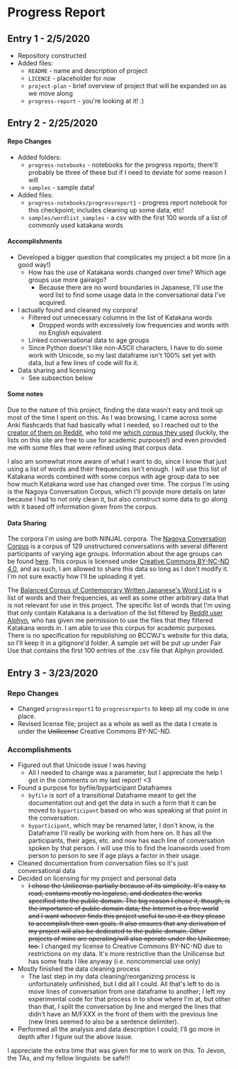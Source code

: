 # Progress Report
## Entry 1 - 2/5/2020
- Repository constructed
- Added files:
	- `README` - name and description of project
	- `LICENCE` - placeholder for now
	- `project-plan` - brief overview of project that will be expanded on as we move along
	- `progress-report` - you're looking at it! :)

## Entry 2 - 2/25/2020
#### Repo Changes 
- Added folders:
	- `progress-notebooks` - notebooks for the progress reports; there'll probably be three of these but if I need to deviate for some reason I will
	- `samples` - sample data!
- Added files:
	- `progress-notebooks/progressreport1` - progress report notebook for this checkpoint; includes cleaning up some data, etc!
	- `samples/wordlist_samples` - a csv with the first 100 words of a list of commonly used katakana words

#### Accomplishments
- Developed a bigger question that complicates my project a bit more (in a good way!)
	- How has the use of Katakana words changed over time? Which age groups use more gairaigo?
		- Because there are no word boundaries in Japanese, I'll use the word list to find some usage data in the conversational data I've acquired. 
- I actually found and cleaned my corpora! 
	- Filtered out unnecessary columns in the list of Katakana words 
		- Dropped words with excessively low frequencies and words with no English equivalent
	- Linked conversational data to age groups
	- Since Python doesn't like non-ASCII characters, I have to do some work with Unicode, so my last dataframe isn't 100% set yet with data, but a few lines of code will fix it. 
- Data sharing and licensing 
	- See subsection below
  
#### Some notes 
Due to the nature of this project, finding the data wasn't easy and took up most of the time I spent on this. As I was browsing, I came across some Anki flashcards that had basically what I needed, so I reached out to the [creator of them on Reddit](https://www.reddit.com/user/Alphyn), who told me [which corpus they used](https://pj.ninjal.ac.jp/corpus_center/bccwj/en/freq-list.html) (luckily, the lists on this site are free to use for academic purposes!) and even provided me with some files that were refined using that corpus data. 
  
I also am somewhat more aware of what I want to do, since I know that just using a list of words and their frequencies isn't enough. I will use this list of Katakana words combined with some corpus with age group data to see how much Katakana word use has changed over time. The corpus I'm using is the Nagoya Conversation Corpus, which I'll provide more details on later because I had to not only clean it, but also construct some data to go along with it based off information given from the corpus.  

#### Data Sharing
The corpora I'm using are both NINJAL corpora. 
  The [Nagoya Conversation Corpus](https://mmsrv.ninjal.ac.jp/nucc/) is a corpus of 129 unstructured conversations with several different participants of varying age groups. Information about the age groups can be found [here](https://mmsrv.ninjal.ac.jp/nucc/nucc_conversant.html). This corpus is licensed under [Creative Commons BY-NC-ND 4.0](https://creativecommons.org/licenses/by-nc-nd/4.0/deed.ja), and as such, I am allowed to share this data so long as I don't modify it. I'm not sure exactly how I'll be uploading it yet. 
  
  The [Balanced Corpus of Contemporary Written Japanese's Word List](https://pj.ninjal.ac.jp/corpus_center/bccwj/en/freq-list.html) is a list of words and their frequencies, as well as some other arbitrary data that is not relevant for use in this project. The specific list of words that I'm using that only contain Katakana is a derivation of the list filtered by [Reddit user Alphyn](https://www.reddit.com/user/Alphyn), who has given me permission to use the files that they filtered Katakana words in. I am able to use this corpus for academic purposes. There is no specification for republishing on BCCWJ's website for this data, so I'll keep it in a gitignore'd folder. A sample set will be put up under Fair Use that contains the first 100 entries of the .csv file that Alphyn provided. 

## Entry 3 - 3/23/2020
### Repo Changes
- Changed `progressreport1` to `progressreports` to keep all my code in one place. 
- Revised license file; project as a whole as well as the data I create is under the <s>Unilicense</s> Creative Commons BY-NC-ND.  
### Accomplishments
- Figured out that Unicode issue I was having
	- All I needed to change was a parameter, but I appreciate the help I got in the comments on my last report! <3
- Found a purpose for byfile/byparticipant Dataframes
	- `byfile` is sort of a transitional Dataframe meant to get the documentation out and get the data in such a form that it can be moved to `byparticipant` based on who was speaking at that point in the conversation. 
	- `byparticipant`, which may be renamed later, I don't know, is the Dataframe I'll really be working with from here on. It has all the participants, their ages, etc. and now has each line of conversation spoken by that person. I will use this to find the loanwords used from person to person to see if age plays a factor in their usage. 
- Cleaned documentation from conversation files so it's just conversational data
- Decided on licensing for my project and personal data
	- <s>I chose the Unilicense partially because of its simplicity. It's easy to read, contains mostly no legalese, and dedicates the works specified into the public domain. The big reason I chose it, though, is the importance of public domain data; the Internet is a free world and I want whoever finds this project useful to use it as they please to accomplish their own goals. It also ensures that any derivation of my project will also be dedicated to the public domain. Other projects of mine are operating/will also operate under the Unilicense, too.</s> I changed my license to Creative Commons BY-NC-ND due to restrictions on my data. It's more restrictive than the Unilicense but has some feats I like anyway (i.e. noncommercial use only)
- Mostly finished the data cleaning process
	- The last step in my data cleaning/reorganizing process is unfortunately unfinished, but I did all I could. All that's left to do is move lines of conversation from one dataframe to another; I left my experimental code for that process in to show where I'm at, but other than that, I split the conversation by line and merged the lines that didn't have an M/FXXX in the front of them with the previous line (new lines seemed to also be a sentence delimiter). 
- Performed all the analysis and data description I could; I'll go more in depth after I figure out the above issue. 
  
  
I appreciate the extra time that was given for me to work on this. To Jevon, the TAs, and my fellow linguists: be safe!!!
